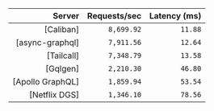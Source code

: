 <!-- PERFORMANCE_RESULTS_START -->

| Server | Requests/sec | Latency (ms) |
|--------:|--------------:|--------------:|
| [Caliban] | `8,699.92` | `11.88` |
| [async-graphql] | `7,911.56` | `12.64` |
| [Tailcall] | `7,348.79` | `13.58` |
| [Gqlgen] | `2,210.30` | `46.80` |
| [Apollo GraphQL] | `1,859.94` | `53.54` |
| [Netflix DGS] | `1,346.10` | `78.56` |

<!-- PERFORMANCE_RESULTS_END -->
